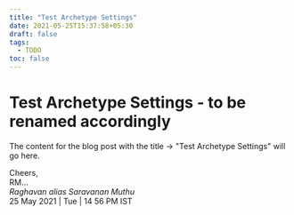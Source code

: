 ```yaml
---
title: "Test Archetype Settings"
date: 2021-05-25T15:37:58+05:30
draft: false
tags:
  - TODO
toc: false
---
```


# Test Archetype Settings - to be renamed accordingly

The content for the blog post with the title &rarr; "Test Archetype Settings" will go here.

<!--more-->

Cheers,\
RM...\
_Raghavan alias Saravanan Muthu_\
25 May 2021 | Tue | 14 56 PM IST
